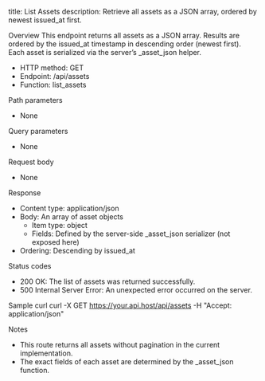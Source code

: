title: List Assets
description: Retrieve all assets as a JSON array, ordered by newest issued_at first.

Overview
This endpoint returns all assets as a JSON array. Results are ordered by the issued_at timestamp in descending order (newest first). Each asset is serialized via the server’s _asset_json helper.

- HTTP method: GET
- Endpoint: /api/assets
- Function: list_assets

Path parameters
- None

Query parameters
- None

Request body
- None

Response
- Content type: application/json
- Body: An array of asset objects
  - Item type: object
  - Fields: Defined by the server-side _asset_json serializer (not exposed here)
- Ordering: Descending by issued_at

Status codes
- 200 OK: The list of assets was returned successfully.
- 500 Internal Server Error: An unexpected error occurred on the server.

Sample curl
curl -X GET https://your.api.host/api/assets -H "Accept: application/json"

Notes
- This route returns all assets without pagination in the current implementation.
- The exact fields of each asset are determined by the _asset_json function.